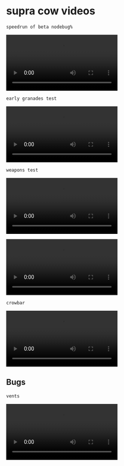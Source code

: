 # supra cow videos

``speedrun of beta nodebug%``

![speedrun of beta nodebug%](https://cdn.discordapp.com/attachments/1068469385074847804/1069161185448054835/290123_speedrun_9_43.webm)

``early granades test``

![granades](https://cdn.discordapp.com/attachments/1068469385074847804/1069194961578377246/take_cover_sc_290123_11_57.webm)

``weapons test``

![cow_with_an_9mm_automat_and_catwalk5_21:00](https://cdn.discordapp.com/attachments/1068469385074847804/1068968715107967088/cow_with_an_9mm_automat_and_catwalk5_21_00.webm)

![pistol](https://cdn.discordapp.com/attachments/1068469385074847804/1068953890244001822/pistol_showcase__pointer_20_00.webm)

``crowbar``

![crowbar.webm](https://cdn.discordapp.com/attachments/1068469385074847804/1068815620080160768/cow_with_a_crowbar_and_a_controlller_bruh.webm)


## Bugs

``vents``

![vents_bug.webm](https://cdn.discordapp.com/attachments/1068469385074847804/1068602483540230164/vents_bug.webm)